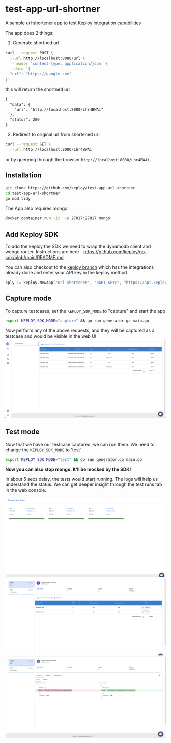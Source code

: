 # test-app-url-shortner
A sample url shortener app to test Keploy integration capabilities

The app does 2 things: 
1. Generate shortned url

```bash
curl --request POST \
  --url http://localhost:8080/url \
  --header 'content-type: application/json' \
  --data '{
  "url": "https://google.com"
}'
```
this will return the shortned url
```
{
  "data": {
    "url": "http://localhost:8080/Lhr4BWAi"
  },
  "status": 200
}
```

2. Redirect to original url from shortened url
```bash
curl --request GET \
  --url http://localhost:8080/Lhr4BWAi
```

or by querying through the browser `http://localhost:8080/Lhr4BWAi`

## Installation
```bash
git clone https://github.com/keploy/test-app-url-shortner
cd test-app-url-shortner
go mod tidy
```
The App also requires mongo
```bash
docker container run -it  -p 27017:27017 mongo
```

## Add Keploy SDK
To add the keploy the SDK we need to wrap the dynamodb client and webgo router. Instructions are here - https://github.com/keploy/go-sdk/blob/main/README.md

You can also checkout to the  [keploy branch](https://github.com/keploy/test-app-url-shortner/tree/keploy) which has the integrations already done and enter your API key in the keploy method
```go
kply := keploy.NewApp("url-shortener", "<API_KEY>", "https://api.keploy.io", host, port)
```

## Capture mode
To capture testcases, set the `KEPLOY_SDK_MODE` to "capture" and start the app
```bash
export KEPLOY_SDK_MODE="capture" && go run generator.go main.go
```

Now perform any of the above requests, and they will be captured as a testcase and would be visible in the web UI
![testcases](testcases.png?raw=true "Web console testcases")

## Test mode
Now that we have our testcase captured, we can run them. We need to change the `KEPLOY_SDK_MODE` to 'test`
```bash
export KEPLOY_SDK_MODE="test" && go run generator.go main.go
```
**Now you can also stop mongo. It'll be mocked by the SDK!**

In about 5 secs delay, the tests would start running. The logs will help us understand the status. We can get deeper insight through the test runs tab in the web console. 

![testruns](testrun1.png?raw=true "Recent testruns")
![testruns](testrun2.png?raw=true "Summary")
![testruns](testrun3.png?raw=true "Detail")

